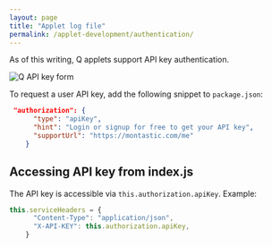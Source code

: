 ```yaml
---
layout: page
title: "Applet log file"
permalink: /applet-development/authentication/
---
```


As of this writing, Q applets support API key authentication.


<div class="row">
    <div class="col-md-12">
        <img src="{{ './images/apikey.png' }}"
                    alt="Q API key form">
    </div>
</div>

To request a user API key, add the following snippet to `package.json`:

```json
 "authorization": {
      "type": "apiKey",
      "hint": "Login or signup for free to get your API key",
      "supportUrl": "https://montastic.com/me"
    }
```

## Accessing API key from index.js

The API key is accessible via `this.authorization.apiKey`. Example:

```javascript
this.serviceHeaders = {
      "Content-Type": "application/json",
      "X-API-KEY": this.authorization.apiKey,
    }
```
